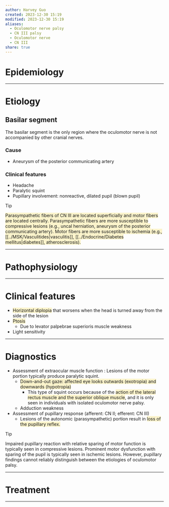 ```yaml
---
author: Harvey Guo
created: 2023-12-30 15:19
modified: 2023-12-30 15:19
aliases:
  - Oculomotor nerve palsy
  - CN III palsy
  - Oculomotor nerve
  - CN III
share: true
---
```


# Epidemiology


---
# Etiology
## Basilar segment
The basilar segment is the only region where the oculomotor nerve is not accompanied by other cranial nerves.
### Cause
- Aneurysm of the posterior communicating artery
### Clinical features
- Headache
- Paralytic squint
- Pupillary involvement: nonreactive, dilated pupil (blown pupil)
>[!tip] 
><span style="background:rgba(240, 200, 0, 0.2)">Parasympathetic fibers of CN III are located superficially and motor fibers are located centrally. Parasympathetic fibers are more susceptible to compressive lesions (e.g., uncal herniation, aneurysm of the posterior communicating artery). Motor fibers are more susceptible to ischemia (e.g., [[../MSK/Vasculitides|vasculitis]], [[../Endocrine/Diabetes mellitus|diabetes]], atherosclerosis).</span>

---
# Pathophysiology


---
# Clinical features
- <span style="background:rgba(240, 200, 0, 0.2)">Horizontal diplopia</span> that worsens when the head is turned away from the side of the lesion 
- <span style="background:rgba(240, 200, 0, 0.2)">Ptosis </span>
	- Due to levator palpebrae superioris muscle weakness
- Light sensitivity

---
# Diagnostics
- Assessment of extraocular muscle function : Lesions of the motor portion typically produce paralytic squint. 
	- <span style="background:rgba(240, 200, 0, 0.2)">Down-and-out gaze: affected eye looks outwards (exotropia) and downwards (hypotropia) </span>
		- This type of squint occurs because of the <span style="background:rgba(240, 200, 0, 0.2)">action of the lateral rectus muscle and the superior oblique muscle</span>, and it is only seen in individuals with isolated oculomotor nerve palsy.
	- Adduction weakness
- Assessment of pupillary response (afferent: CN II; efferent: CN III) 
	- Lesions of the autonomic (parasympathetic) portion result in <span style="background:rgba(240, 200, 0, 0.2)">loss of the pupillary reflex.</span>

>[!tip] 
>Impaired pupillary reaction with relative sparing of motor function is typically seen in compressive lesions. Prominent motor dysfunction with sparing of the pupil is typically seen in ischemic lesions. However, pupillary findings cannot reliably distinguish between the etiologies of oculomotor palsy.

---
# Treatment


---
